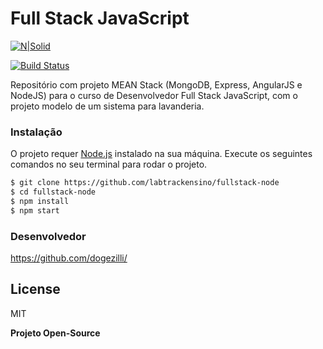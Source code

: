 # Full Stack JavaScript

[![N|Solid](https://cldup.com/dTxpPi9lDf.thumb.png)](https://nodesource.com/products/nsolid)

[![Build Status](https://travis-ci.org/joemccann/dillinger.svg?branch=master)](https://travis-ci.org/joemccann/dillinger)

Repositório com projeto MEAN Stack (MongoDB, Express, AngularJS e NodeJS) para o curso de Desenvolvedor Full Stack JavaScript, com o projeto modelo de um sistema para lavanderia.

### Instalação

O projeto requer [Node.js](https://nodejs.org/) instalado na sua máquina.
Execute os seguintes comandos no seu terminal para rodar o projeto.

```sh
$ git clone https://github.com/labtrackensino/fullstack-node
$ cd fullstack-node
$ npm install
$ npm start
```

### Desenvolvedor

https://github.com/dogezilli/

## License

MIT

**Projeto Open-Source**

[//]: # "These are reference links used in the body of this note and get stripped out when the markdown processor does its job. There is no need to format nicely because it shouldn't be seen. Thanks SO - http://stackoverflow.com/questions/4823468/store-comments-in-markdown-syntax"
[dill]: https://github.com/joemccann/dillinger
[git-repo-url]: https://github.com/joemccann/dillinger.git
[john gruber]: http://daringfireball.net
[df1]: http://daringfireball.net/projects/markdown/
[markdown-it]: https://github.com/markdown-it/markdown-it
[ace editor]: http://ace.ajax.org
[node.js]: http://nodejs.org
[twitter bootstrap]: http://twitter.github.com/bootstrap/
[jquery]: http://jquery.com
[@tjholowaychuk]: http://twitter.com/tjholowaychuk
[express]: http://expressjs.com
[angularjs]: http://angularjs.org
[gulp]: http://gulpjs.com
[pldb]: https://github.com/joemccann/dillinger/tree/master/plugins/dropbox/README.md
[plgh]: https://github.com/joemccann/dillinger/tree/master/plugins/github/README.md
[plgd]: https://github.com/joemccann/dillinger/tree/master/plugins/googledrive/README.md
[plod]: https://github.com/joemccann/dillinger/tree/master/plugins/onedrive/README.md
[plme]: https://github.com/joemccann/dillinger/tree/master/plugins/medium/README.md
[plga]: https://github.com/RahulHP/dillinger/blob/master/plugins/googleanalytics/README.md
